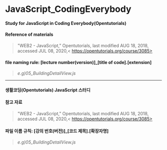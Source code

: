 # JavaScript_CodingEverybody
#### Study for JavaScript in Coding Everybody(Opentutorials)   

#### Reference of materials
>"WEB2 - JavaScript," Opentutorials, last modified AUG 18, 2018, accessed JUL 08, 2020,< https://opentutorials.org/course/3085>
   
#### file naming rule: [lecture number(version)]_[title of code].[extension]
>_e.g)05_BuildingDetailView.js_
   
***
#### 생활코딩(Opentutorials) JavaScript 스터디
   
#### 참고 자료
>"WEB2 - JavaScript," Opentutorials, last modified AUG 18, 2018, accessed JUL 08, 2020,< https://opentutorials.org/course/3085>
   
#### 파일 이름 규칙: [강의 번호(버전)]_[코드 제목].[확장자명]
>_e.g)05_BuildingDetailView.js_

